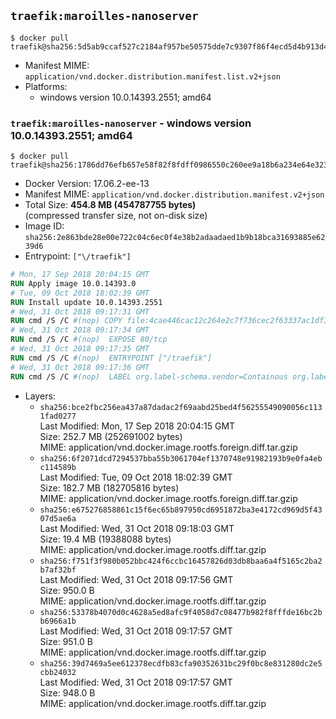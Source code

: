 ## `traefik:maroilles-nanoserver`

```console
$ docker pull traefik@sha256:5d5ab9ccaf527c2184af957be50575dde7c9307f86f4ecd5d4b913d405e58905
```

-	Manifest MIME: `application/vnd.docker.distribution.manifest.list.v2+json`
-	Platforms:
	-	windows version 10.0.14393.2551; amd64

### `traefik:maroilles-nanoserver` - windows version 10.0.14393.2551; amd64

```console
$ docker pull traefik@sha256:1786dd76efb657e58f82f8fdff0986550c260ee9a18b6a234e64e32305938f9c
```

-	Docker Version: 17.06.2-ee-13
-	Manifest MIME: `application/vnd.docker.distribution.manifest.v2+json`
-	Total Size: **454.8 MB (454787755 bytes)**  
	(compressed transfer size, not on-disk size)
-	Image ID: `sha256:2e863bde28e00e722c04c6ec0f4e38b2adaadaed1b9b18bca31693885e6239d6`
-	Entrypoint: `["\/traefik"]`

```dockerfile
# Mon, 17 Sep 2018 20:04:15 GMT
RUN Apply image 10.0.14393.0
# Tue, 09 Oct 2018 18:02:39 GMT
RUN Install update 10.0.14393.2551
# Wed, 31 Oct 2018 09:17:31 GMT
RUN cmd /S /C #(nop) COPY file:4cae446cac12c264e2c7f736cec2f63337ac1df34b145a4eb6dafe2f6b0a8f7b in \traefik.exe 
# Wed, 31 Oct 2018 09:17:34 GMT
RUN cmd /S /C #(nop)  EXPOSE 80/tcp
# Wed, 31 Oct 2018 09:17:35 GMT
RUN cmd /S /C #(nop)  ENTRYPOINT ["/traefik"]
# Wed, 31 Oct 2018 09:17:36 GMT
RUN cmd /S /C #(nop)  LABEL org.label-schema.vendor=Containous org.label-schema.url=https://traefik.io org.label-schema.name=Traefik org.label-schema.description=A modern reverse-proxy org.label-schema.version=v1.7.4 org.label-schema.docker.schema-version=1.0
```

-	Layers:
	-	`sha256:bce2fbc256ea437a87dadac2f69aabd25bed4f56255549090056c1131fad0277`  
		Last Modified: Mon, 17 Sep 2018 20:04:15 GMT  
		Size: 252.7 MB (252691002 bytes)  
		MIME: application/vnd.docker.image.rootfs.foreign.diff.tar.gzip
	-	`sha256:6f2071dcd7294537bba55b3061704ef1370748e91982193b9e0fa4ebc114589b`  
		Last Modified: Tue, 09 Oct 2018 18:02:39 GMT  
		Size: 182.7 MB (182705816 bytes)  
		MIME: application/vnd.docker.image.rootfs.foreign.diff.tar.gzip
	-	`sha256:e675276858861c15f6ec65b897950cd6951872ba3e4172cd969d5f4307d5ae6a`  
		Last Modified: Wed, 31 Oct 2018 09:18:03 GMT  
		Size: 19.4 MB (19388088 bytes)  
		MIME: application/vnd.docker.image.rootfs.diff.tar.gzip
	-	`sha256:f751f3f980b052bbc424f6ccbc16457826d03db8baa6a4f5165c2ba2b7af32bf`  
		Last Modified: Wed, 31 Oct 2018 09:17:56 GMT  
		Size: 950.0 B  
		MIME: application/vnd.docker.image.rootfs.diff.tar.gzip
	-	`sha256:53378b4070d0c4628a5ed8afc9f4058d7c08477b982f8fffde16bc2bb6966a1b`  
		Last Modified: Wed, 31 Oct 2018 09:17:57 GMT  
		Size: 951.0 B  
		MIME: application/vnd.docker.image.rootfs.diff.tar.gzip
	-	`sha256:39d7469a5ee612378ecdfb83cfa90352631bc29f0bc8e831280dc2e5cbb24032`  
		Last Modified: Wed, 31 Oct 2018 09:17:57 GMT  
		Size: 948.0 B  
		MIME: application/vnd.docker.image.rootfs.diff.tar.gzip
